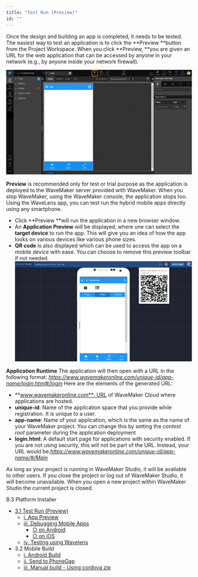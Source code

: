 ```yaml
---
title: "Test Run (Preview)"
id: ""
---
```


Once the design and building an app is completed, it needs to be tested. The easiest way to test an application is to click the **Preview **button from the Project Workspace. When you click **Preview, **you are given an URL for the web application that can be accessed by anyone in your network (e.g., by anyone inside your network firewall).

[![](../assets/preview_page_mobile.png)](../assets/preview_page_mobile.png)

**Preview** is recommended only for test or trial purpose as the application is deployed to the WaveMaker server provided with WaveMaker. When you stop WaveMaker, using the WaveMaker console, the application stops too. Using the WaveLens app, you can test run the hybrid mobile apps directly using any smartphone.

- Click **Preview **will run the application in a new browser window.
- An **Application Preview** will be displayed, where one can select the **target device** to run the app. This will give you an idea of how the app looks on various devices like various phone sizes.
- **QR code** is also displayed which can be used to access the app on a mobile device with ease. You can choose to remove this preview toolbar if not needed. [![](../assets/app_preview_mobile.png)](../assets/app_preview_mobile.png)

**Application Runtime** The application will then open with a URL in the following format: _https://www.wavemakeronline.com/unique-id/app-name/login.html#/login_ Here are the elements of the generated URL:

- **www.wavemakeronline.com**: URL of WaveMaker Cloud where applications are hosted.
- **unique-id**: Name of the application space that you provide while registration. It is unique to a user.
- **app-name**: Name of your application, which is the same as the name of your WaveMaker project. You can change this by setting the _context root_ parameter during the application deployment
- **login.html**: A default start page for applications with security enabled. If you are not using security, this will not be part of the URL. Instead, your URL would be._https://www.wavemakeronline.com/unique-id/app-name/#/Main_

As long as your project is running in WaveMaker Studio, it will be available to other users. If you close the project or log out of WaveMaker Studio, it will become unavailable. When you open a new project within WaveMaker Studio the current project is closed.

B.3 Platform Installer

- [3.1 Test Run (Preview)](#)
    - [i. App Preview](#)
    - [iii. Debugging Mobile Apps](/learn/hybrid-mobile/debugging-mobile-apps/)
        - [○ on Android](/learn/hybrid-mobile/debugging-mobile-apps/#android)
        - [○ on iOS](/learn/hybrid-mobile/debugging-mobile-apps/#ios)
    - [iv. Testing using Wavelens](/learn/hybrid-mobile/testing-hybrid-mobile-apps-using-wavelens/)
- 3.2 Mobile Build
    - [i. Android Build](/learn/hybrid-mobile/mobile-build/#android)
    - [ii. Send to PhoneGap](/learn/hybrid-mobile/mobile-build-phonegap/#phonegap)
    - [iii. Manual build - Using cordova zip](/learn/hybrid-mobile/mobile-build-manual/#manual)
